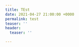 ```yaml
---
title: TEst
date: 2021-04-27 21:00:00 +0000
permalink: test
teaser: ''
header:
  teaser: ''

---
```

<div id="my-store-60310188"></div>

<div>

<script data-cfasync="false" type="text/javascript" src="[https://app.ecwid.com/script.js?60310188&data_platform=code&data_date=2021-05-04](https://app.ecwid.com/script.js?60310188&data_platform=code&data_date=2021-05-04 "https://app.ecwid.com/script.js?60310188&data_platform=code&data_date=2021-05-04")" charset="utf-8"></script><script type="text/javascript"> xProductBrowser("categoriesPerRow=3","views=grid(20,3) list(60) table(60)","categoryView=grid","searchView=list","id=my-store-60310188");</script>

</div>